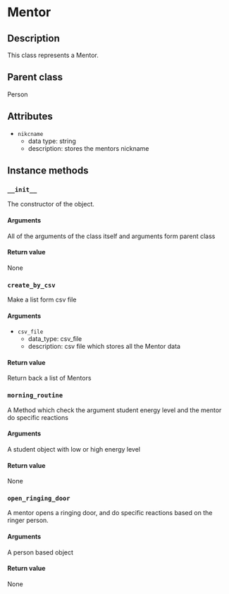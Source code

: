 # Mentor

## Description
This class represents a Mentor.

## Parent class
Person

## Attributes

* ```nikcname```
  * data type: string
  * description: stores the mentors nickname

## Instance methods

### ```__init__```
The constructor of the object.

#### Arguments

All of the arguments of the class itself and arguments form parent class

#### Return value
None

### ```create_by_csv```
Make a list form csv file

#### Arguments
* ```csv_file```
  * data_type: csv_file
  * description: csv file which stores all the Mentor data

#### Return value
Return back a list of Mentors

### ```morning_routine```
A Method which check the argument student energy level
and the mentor do specific reactions

#### Arguments
A student object with low or high energy level

#### Return value
None

### ```open_ringing_door```
A mentor opens a ringing door, and do specific reactions based on the ringer person.

#### Arguments
A person based object

#### Return value
None
